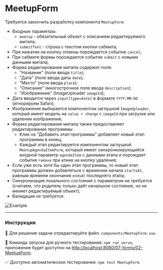 # MeetupForm

Требуется закончить разработку компонента `MeetupForm`:
- Входные параметры:
    - `meetup` - обязательный объект с описанием редактируемого митапа;
    - `submitText` - строка с текстом кнопки сабмита;
- При нажатии на кнопку отмены порождается событие `cancel`;
- При сабмите формы порождается событие `submit` с новыми данными митапа;
- Форма редактирования митапа содержит поля:
    - "Название" (поле ввода `title`);
    - "Дата" (поле ввода даты `date`);
    - "Место" (поле ввода `place`);
    - "Описание" (многострочное поле ввода `description`);
    - "Изображение" (ImageUploader `imageId`);
- Дата вводится через `input[type=date]` в формате `YYYY-MM-DD` (игнорируем Safari);
- Изображение выбирается компонентом заглушкой `ImageUploader`, который имеет модель на `value + change` с `imageId` при загрузке или удалении изображения;
- Форма редактирования митапа также предоставляет редактирование программы:
    - Клик на "Добавить этап программы" добавляет новый этап программы в конец;
    - Каждый этап редактируется компонентом заглушкой `MeetupAgendaItemForm`, который имеет синхронизирующийся входной параметр `agendaItem` с данными этапа и порождает событие `remove` при клике на кнопку удаления; 
- Если уже есть хотя бы один этап программы, то новый этап программы должен добавляться с временем начала `startsAt`, равным времени окончания `endsAt` последнего этапа; 
- Синхронизация локального состояния с параметром не требуется (считаем, что родитель только даёт начальное состояние, но не меняет редактируемый объект);
- Валидация не требуется.

<img src="https://i.imgur.com/RtzPDQy.gif" alt="Example" />

---

### Инструкция

📝 Для решения задачи отредактируйте файл: `components/MeetupForm.vue`.

🚀 Команда запуска для ручного тестирования: `npm run serve`;<br>
приложение будет доступно на [http://localhost:8080/07-forms/02-MeetupForm](http://localhost:8080/07-forms/02-MeetupForm).

✅ Доступно автоматическое тестирование: `npm test MeetupForm`.
